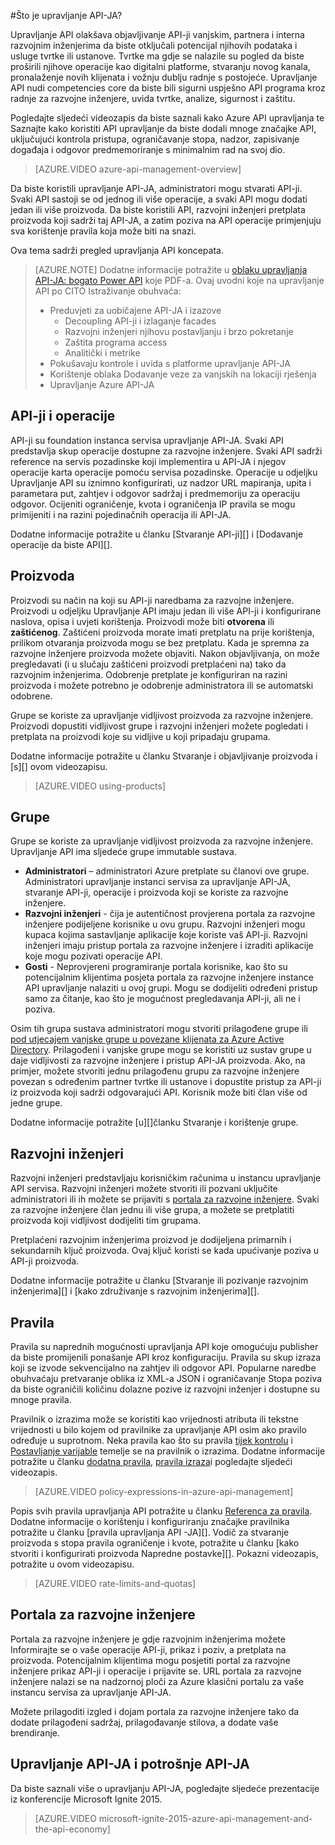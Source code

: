 <properties 
    pageTitle="Upravljanje API koncepti" 
    description="Saznajte više o API-ji, proizvodima, uloge, grupe i koncepata druge upravljanje API-JA." 
    services="api-management" 
    documentationCenter="" 
    authors="steved0x" 
    manager="erikre" 
    editor=""/>

<tags 
    ms.service="api-management" 
    ms.workload="mobile" 
    ms.tgt_pltfrm="na" 
    ms.devlang="na" 
    ms.topic="hero-article" 
    ms.date="10/25/2016" 
    ms.author="sdanie"/>

#<a name="what-is-api-management"></a>Što je upravljanje API-JA?

Upravljanje API olakšava objavljivanje API-ji vanjskim, partnera i interna razvojnim inženjerima da biste otključali potencijal njihovih podataka i usluge tvrtke ili ustanove. Tvrtke ma gdje se nalazile su pogled da biste proširili njihove operacije kao digitalni platforme, stvaranju novog kanala, pronalaženje novih klijenata i vožnju dublju radnje s postojeće. Upravljanje API nudi competencies core da biste bili sigurni uspješno API programa kroz radnje za razvojne inženjere, uvida tvrtke, analize, sigurnost i zaštitu.

Pogledajte sljedeći videozapis da biste saznali kako Azure API upravljanja te Saznajte kako koristiti API upravljanje da biste dodali mnoge značajke API, uključujući kontrola pristupa, ograničavanje stopa, nadzor, zapisivanje događaja i odgovor predmemoriranje s minimalnim rad na svoj dio.

> [AZURE.VIDEO azure-api-management-overview]

Da biste koristili upravljanje API-JA, administratori mogu stvarati API-ji. Svaki API sastoji se od jednog ili više operacije, a svaki API mogu dodati jedan ili više proizvoda. Da biste koristili API, razvojni inženjeri pretplata proizvoda koji sadrži taj API-JA, a zatim poziva na API operacije primjenjuju sva korištenje pravila koja može biti na snazi.

Ova tema sadrži pregled upravljanja API koncepata.

>[AZURE.NOTE] Dodatne informacije potražite u [oblaku upravljanja API-JA: bogato Power API](http://j.mp/ms-apim-whitepaper) koje PDF-a. Ovaj uvodni koje na upravljanje API po CITO Istraživanje obuhvaća: 
>
> - Preduvjeti za uobičajene API-JA i izazove
>     - Decoupling API-ji i izlaganje facades
>     - Razvojni inženjeri njihovu postavljanju i brzo pokretanje
>     - Zaštita programa access
>     - Analitički i metrike
> - Pokušavaju kontrole i uvida s platforme upravljanje API-JA
> - Korištenje oblaka Dodavanje veze za vanjskih na lokaciji rješenja
> - Upravljanje Azure API-JA

## <a name="apis"> </a>API-ji i operacije

API-ji su foundation instanca servisa upravljanje API-JA. Svaki API predstavlja skup operacije dostupne za razvojne inženjere. Svaki API sadrži reference na servis pozadinske koji implementira u API-JA i njegov operacije karta operacije pomoću servisa pozadinske. Operacije u odjeljku Upravljanje API su iznimno konfigurirati, uz nadzor URL mapiranja, upita i parametara put, zahtjev i odgovor sadržaj i predmemoriju za operaciju odgovor. Ocijeniti ograničenje, kvota i ograničenja IP pravila se mogu primijeniti i na razini pojedinačnih operacija ili API-JA.

Dodatne informacije potražite u članku [Stvaranje API-ji][] i [Dodavanje operacije da biste API][].


## <a name="products"></a> Proizvoda

Proizvodi su način na koji su API-ji naredbama za razvojne inženjere. Proizvodi u odjeljku Upravljanje API imaju jedan ili više API-ji i konfigurirane naslova, opisa i uvjeti korištenja. Proizvodi može biti **otvorena** ili **zaštićenog**. Zaštićeni proizvoda morate imati pretplatu na prije korištenja, prilikom otvaranja proizvoda mogu se bez pretplatu. Kada je spremna za razvojne inženjere proizvoda možete objaviti. Nakon objavljivanja, on može pregledavati (i u slučaju zaštićeni proizvodi pretplaćeni na) tako da razvojnim inženjerima. Odobrenje pretplate je konfiguriran na razini proizvoda i možete potrebno je odobrenje administratora ili se automatski odobrene.

Grupe se koriste za upravljanje vidljivost proizvoda za razvojne inženjere. Proizvodi dopustiti vidljivost grupe i razvojni inženjeri možete pogledati i pretplata na proizvodi koje su vidljive u koji pripadaju grupama. 

Dodatne informacije potražite u članku Stvaranje i objavljivanje proizvoda i [s][] ovom videozapisu.

> [AZURE.VIDEO using-products]

## <a name="groups"></a> Grupe

Grupe se koriste za upravljanje vidljivost proizvoda za razvojne inženjere. Upravljanje API ima sljedeće grupe immutable sustava.

-   **Administratori** – administratori Azure pretplate su članovi ove grupe. Administratori upravljanje instanci servisa za upravljanje API-JA, stvaranje API-ji, operacije i proizvoda koji se koriste za razvojne inženjere.
-   **Razvojni inženjeri** - čija je autentičnost provjerena portala za razvojne inženjere podijeljene korisnike u ovu grupu. Razvojni inženjeri mogu kupaca kojima sastavljanje aplikacije koje koriste vaš API-ji. Razvojni inženjeri imaju pristup portala za razvojne inženjere i izraditi aplikacije koje mogu pozivati operacije API.
-   **Gosti** - Neprovjereni programiranje portala korisnike, kao što su potencijalnim klijentima posjeta portala za razvojne inženjere instance API upravljanje nalaziti u ovoj grupi. Mogu se dodijeliti određeni pristup samo za čitanje, kao što je mogućnost pregledavanja API-ji, ali ne i poziva.

Osim tih grupa sustava administratori mogu stvoriti prilagođene grupe ili [pod utjecajem vanjske grupe u povezane klijenata za Azure Active Directory](api-management-howto-aad.md#how-to-add-an-external-azure-active-directory-group). Prilagođeni i vanjske grupe mogu se koristiti uz sustav grupe u daje vidljivosti za razvojne inženjere i pristup API-JA proizvoda. Ako, na primjer, možete stvoriti jednu prilagođenu grupu za razvojne inženjere povezan s određenim partner tvrtke ili ustanove i dopustite pristup za API-ji iz proizvoda koji sadrži odgovarajući API. Korisnik može biti član više od jedne grupe.

Dodatne informacije potražite [u][]članku Stvaranje i korištenje grupe.

## <a name="developers"></a> Razvojni inženjeri

Razvojni inženjeri predstavljaju korisničkim računima u instancu upravljanje API servisa. Razvojni inženjeri možete stvoriti ili pozvani uključite administratori ili ih možete se prijaviti s [portala za razvojne inženjere][]. Svaki za razvojne inženjere član jednu ili više grupa, a možete se pretplatiti proizvoda koji vidljivost dodijeliti tim grupama.

Pretplaćeni razvojnim inženjerima proizvod je dodijeljena primarnih i sekundarnih ključ proizvoda. Ovaj ključ koristi se kada upućivanje poziva u API-ji proizvoda.

Dodatne informacije potražite u članku [Stvaranje ili pozivanje razvojnim inženjerima][] i [kako združivanje s razvojnim inženjerima][].

## <a name="policies"></a> Pravila

Pravila su naprednih mogućnosti upravljanja API koje omogućuju publisher da biste promijenili ponašanje API kroz konfiguraciju. Pravila su skup izraza koji se izvode sekvencijalno na zahtjev ili odgovor API. Popularne naredbe obuhvaćaju pretvaranje oblika iz XML-a JSON i ograničavanje Stopa poziva da biste ograničili količinu dolazne pozive iz razvojni inženjer i dostupne su mnoge pravila.

Pravilnik o izrazima može se koristiti kao vrijednosti atributa ili tekstne vrijednosti u bilo kojem od pravilnike za upravljanje API osim ako pravilo određuje u suprotnom. Neka pravila kao što su pravila [tijek kontrolu](https://msdn.microsoft.com/library/azure/dn894085.aspx#choose) i [Postavljanje varijable](https://msdn.microsoft.com/library/azure/dn894085.aspx#set-variable) temelje se na pravilnik o izrazima. Dodatne informacije potražite u članku [dodatna pravila](https://msdn.microsoft.com/library/azure/dn894085.aspx#AdvancedPolicies), [pravila izraza](https://msdn.microsoft.com/library/azure/dn910913.aspx)i pogledajte sljedeći videozapis.

> [AZURE.VIDEO policy-expressions-in-azure-api-management]

Popis svih pravila upravljanja API potražite u članku [Referenca za pravila][]. Dodatne informacije o korištenju i konfiguriranju značajke pravilnika potražite u članku [pravila upravljanja API -JA][]. Vodič za stvaranje proizvoda s stopa pravila ograničenje i kvote, potražite u članku [kako stvoriti i konfigurirati proizvoda Napredne postavke][]. Pokazni videozapis, potražite u ovom videozapisu.

> [AZURE.VIDEO rate-limits-and-quotas]

## <a name="developer-portal"></a> Portala za razvojne inženjere

Portala za razvojne inženjere je gdje razvojnim inženjerima možete Informirajte se o vaše operacije API-ji, prikaz i poziv, a pretplata na proizvoda. Potencijalnim klijentima mogu posjetiti portal za razvojne inženjere prikaz API-ji i operacije i prijavite se. URL portala za razvojne inženjere nalazi se na nadzornoj ploči za Azure klasični portalu za vaše instancu servisa za upravljanje API-JA.

Možete prilagoditi izgled i dojam portala za razvojne inženjere tako da dodate prilagođeni sadržaj, prilagođavanje stilova, a dodate vaše brendiranje.

## <a name="api-management-and-the-api-economy"></a>Upravljanje API-JA i potrošnje API-JA

Da biste saznali više o upravljanju API-JA, pogledajte sljedeće prezentacije iz konferencije Microsoft Ignite 2015.

> [AZURE.VIDEO microsoft-ignite-2015-azure-api-management-and-the-api-economy]

[APIs and operations]: #apis
[Products]: #products
[Groups]: #groups
[Developers]: #developers
[Policies]: #policies
[Portala za razvojne inženjere]: #developer-portal

[Kako stvoriti API-ji]: api-management-howto-create-apis.md
[Kako dodati operacije API]: api-management-howto-add-operations.md
[Upute za stvaranje i objavljivanje proizvoda]: api-management-howto-add-products.md
[Kako stvoriti i koristiti grupe]: api-management-howto-create-groups.md
[Kako se pridružiti grupe za razvojne inženjere]: api-management-howto-create-groups.md#associate-group-developer
[Kako stvoriti i konfiguriranje postavki napredne proizvoda]: api-management-howto-product-with-rules.md
[Stvaranje ili pozivanje razvojni inženjeri]: api-management-howto-create-or-invite-developers.md
[Referenca za pravila]: api-management-policy-reference.md
[Pravila upravljanja API-JA]: api-management-howto-policies.md
[Create an API Management service instance]: api-management-get-started.md#create-service-instance



 
